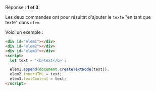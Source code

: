 Réponse : **1 et 3**.

Les deux commandes ont pour résultat d'ajouter le `texte` "en tant que texte" dans `elem`.

Voici un exemple :

```html run height=80
<div id="elem1"></div>
<div id="elem2"></div>
<div id="elem3"></div>
<script>
  let text = '<b>text</b>';

  elem1.append(document.createTextNode(text));
  elem2.innerHTML = text;
  elem3.textContent = text;
</script>
```
